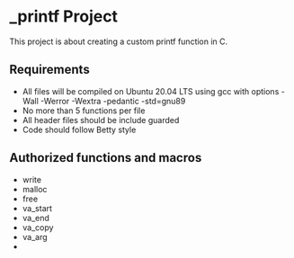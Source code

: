 # _printf Project
This project is about creating a custom printf function in C.
## Requirements
- All files will be compiled on Ubuntu 20.04 LTS using gcc with options -Wall -Werror -Wextra -pedantic -std=gnu89
- No more than 5 functions per file
- All header files should be include guarded
- Code should follow Betty style
## Authorized functions and macros
- write
- malloc
- free
- va_start
- va_end
- va_copy
- va_arg
-
